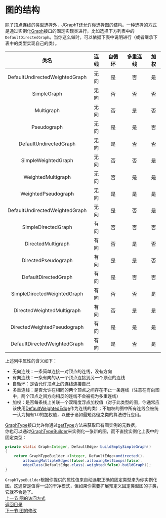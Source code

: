 # 图的结构
除了顶点连线的类型选择外，JGraphT还允许你选择图的结构。一种选择的方式是通过实例化[Graph](https://jgrapht.org/javadoc/org/jgrapht/Graph.html)接口的固定实现类进行，比如选择下方列表中的`DefaultDirectedGraph`。当你这么做时，可以依据下表中说明进行（或者继承下表中的类型实现自己的类）。  

| 类名                           | 连线 | 自循环 | 多重连线 | 加权 |  
|:------------------------------:|:----:|:------:|:--------:|:----:|  
| DefaultUndirectedWeightedGraph | 无向 | 是     | 否       | 是   |  
| SimpleGraph                    | 无向 | 否     | 否       | 否   |  
| Multigraph                     | 无向 | 否     | 是       | 否   |  
| Pseudograph                    | 无向 | 是     | 是       | 否   |  
| DefaultUndirectedGraph         | 无向 | 是     | 否       | 否   |  
| SimpleWeightedGraph            | 无向 | 否     | 否       | 是   |  
| WeightedMultigraph             | 无向 | 否     | 是       | 是   |  
| WeightedPseudograph            | 无向 | 是     | 是       | 是   |  
| DefaultUndirectedWeightedGraph | 无向 | 是     | 否       | 是   |  
| SimpleDirectedGraph            | 有向 | 否     | 否       | 否   |  
| DirectedMultigraph             | 有向 | 否     | 是       | 否   |  
| DirectedPseudograph            | 有向 | 是     | 是       | 否   |  
| DefaultDirectedGraph           | 有向 | 是     | 否       | 否   |  
| SimpleDirectedWeightedGraph    | 有向 | 否     | 否       | 是   |  
| DirectedWeightedMultigraph     | 有向 | 否     | 是       | 是   |  
| DirectedWeightedPseudograph    | 有向 | 是     | 是       | 是   |  
| DefaultDirectedWeightedGraph   | 有向 | 是     | 否       | 是   |  

上述列中属性的含义如下：  
* 无向连线：一条简单连接一对顶点的连线，没有方向   
* 有向连线：一条有向的从一个顶点连接到另一个顶点的连线  
* 自循环：是否允许顶点上的连线连接自己  
* 多重连线：是否允许在相同的两个顶点之间存在不止一条连线（注意在有向图中，两个顶点之间方向相反的连线不会被视为多重连线）  
* 加权：是否每条线上关联一个双精度浮点加权值（对于此类型的图，你通常应该使用[DefaultWeightedEdge](https://jgrapht.org/javadoc/org/jgrapht/graph/DefaultWeightedEdge.html)作为连线的类）；不加权的图中所有连线会被统一认为拥有1.0的加权值，以便于诸如最短路径之类的算法进行应用。  

[GraphType](https://jgrapht.org/javadoc/org/jgrapht/GraphType.html)接口允许你通过[getType](https://jgrapht.org/javadoc/org/jgrapht/Graph.html#getType--)方法来获取已有图实例的元数据。  
你也可以通过[GraphTypeBuilder](https://jgrapht.org/javadoc/org/jgrapht/graph/builder/GraphTypeBuilder.html)来实例化一张新的图，而不直接实例化上表中的固定类型：  
```java
private static Graph<Integer, DefaultEdge> buildEmptySimpleGraph()
{
    return GraphTypeBuilder.<Integer, DefaultEdge>undirected().
        allowingMultipleEdges(false).allowingSelfLoops(false).
        edgeClass(DefaultEdge.class).weighted(false).buildGraph();
}
```  
`GraphTypeBuilder`根据你提供的属性值来自动选取正确的固定类型来为你实例化图。这通常是值得一试的干净模式，但如果你需要扩展预定义固定类型图的子类，它就不合适了。  
[上一节 图的访问方式](https://github.com/roysong/reseachTec/blob/master/graph/jGraphT/apply/dev/4_%E5%9B%BE%E7%9A%84%E8%AE%BF%E9%97%AE%E6%96%B9%E5%BC%8F.md)  
[返回目录](https://github.com/roysong/reseachTec/tree/master/graph/jGraphT/apply/dev#jgrapht%E5%BC%80%E5%8F%91%E6%8C%87%E5%8D%97%E6%80%BB%E7%BA%B2)  
[下一节 图的修改](https://github.com/roysong/reseachTec/blob/master/graph/jGraphT/apply/dev/6_%E5%9B%BE%E7%9A%84%E4%BF%AE%E6%94%B9.md)
